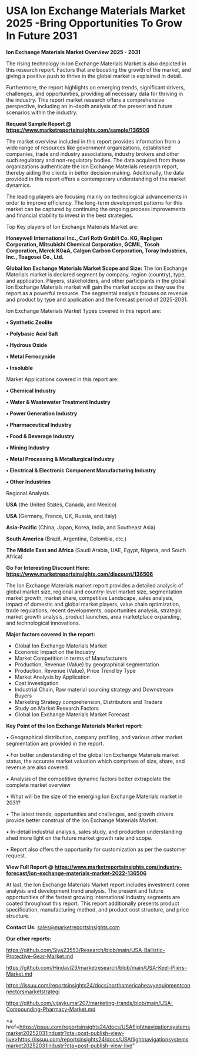 # USA Ion Exchange Materials Market 2025 -Bring Opportunities To Grow In Future 2031

<Strong> Ion Exchange Materials Market Overview 2025 - 2031</strong>

The rising technology in Ion Exchange Materials Market is also depicted in this research report. Factors that are boosting the growth of the market, and giving a positive push to thrive in the global market is explained in detail.

Furthermore, the report highlights on emerging trends, significant drivers, challenges, and opportunities, providing all necessary data for thriving in the industry. This report market research offers a comprehensive perspective, including an in-depth analysis of the present and future scenarios within the industry.

<strong>Request Sample Report @ <a href=https://www.marketreportsinsights.com/sample/136506>https://www.marketreportsinsights.com/sample/136506</a></strong>

The market overview included in this report provides information from a wide range of resources like government organizations, established companies, trade and industry associations, industry brokers and other such regulatory and non-regulatory bodies. The data acquired from these organizations authenticate the Ion Exchange Materials research report, thereby aiding the clients in better decision making. Additionally, the data provided in this report offers a contemporary understanding of the market dynamics.

The leading players are focusing mainly on technological advancements in order to improve efficiency. The long-term development patterns for this market can be captured by continuing the ongoing process improvements and financial stability to invest in the best strategies.

Top Key players of Ion Exchange Materials Market are:

<strong>Honeywell International Inc., Carl Roth GmbH  Co. KG, Repligen Corporation, Mitsubishi Chemical Corporation, GCMIL, Tosoh Corporation, Merck KGaA, Calgon Carbon Corporation, Toray Industries, Inc., Toagosei Co., Ltd.</strong>

<strong><b>Global Ion Exchange Materials Market Scope and Size:</b></strong>
The Ion Exchange Materials market is declared segment by company, region (country), type, and application. Players, stakeholders, and other participants in the global Ion Exchange Materials market will gain the market scope as they use the report as a powerful resource. The segmental analysis focuses on revenue and product by type and application and the forecast period of 2025-2031.

Ion Exchange Materials Market Types covered in this report are:

<strong>• Synthetic Zeolite

• Polybasic Acid Salt

• Hydrous Oxide

• Metal Ferrocynide

• Insoluble</strong>

Market Applications covered in this report are:

<strong>• Chemical Industry

• Water & Wastewater Treatment Industry

• Power Generation Industry

• Pharmaceutical Industry

• Food & Beverage Industry

• Mining Industry

• Metal Processing & Metallurgical Industry

• Electrical & Electronic Component Manufacturing Industry

• Other Industries</strong> 

Regional Analysis

<strong>USA</strong> (the United States, Canada, and Mexico)

<strong>USA</strong> (Germany, France, UK, Russia, and Italy)

<strong>Asia-Pacific</strong> (China, Japan, Korea, India, and Southeast Asia)

<strong>South America</strong> (Brazil, Argentina, Colombia, etc.)

<strong>The Middle East and Africa</strong> (Saudi Arabia, UAE, Egypt, Nigeria, and South Africa)

<strong>Go For Interesting Discount Here: <a href=https://www.marketreportsinsights.com/discount/136506>https://www.marketreportsinsights.com/discount/136506</a></strong>

The Ion Exchange Materials market report provides a detailed analysis of global market size, regional and country-level market size, segmentation market growth, market share, competitive Landscape, sales analysis, impact of domestic and global market players, value chain optimization, trade regulations, recent developments, opportunities analysis, strategic market growth analysis, product launches, area marketplace expanding, and technological innovations.

<strong><b>Major factors covered in the report:</b></strong>
<ul>
  <li>Global Ion Exchange Materials Market </li>
  <li>Economic Impact on the Industry</li>
  <li>Market Competition in terms of Manufacturers</li>
  <li>Production, Revenue (Value) by geographical segmentation</li>
  <li>Production, Revenue (Value), Price Trend by Type</li>
  <li>Market Analysis by Application</li>
  <li>Cost Investigation</li>
  <li>Industrial Chain, Raw material sourcing strategy and Downstream Buyers</li>
  <li>Marketing Strategy comprehension, Distributors and Traders</li>
  <li>Study on Market Research Factors</li>
  <li>Global Ion Exchange Materials Market Forecast</li>
</ul>

<strong><b>Key Point of the Ion Exchange Materials Market report:</b></strong>

• Geographical distribution, company profiling, and various other market segmentation are provided in the report.

• For better understanding of the global Ion Exchange Materials market status, the accurate market valuation which comprises of size, share, and revenue are also covered.

• Analysis of the competitive dynamic factors better extrapolate the complete market overview

• What will be the size of the emerging Ion Exchange Materials market in 2031?

• The latest trends, opportunities and challenges, and growth drivers provide better construal of the Ion Exchange Materials Market.

• In-detail industrial analysis, sales study, and production understanding shed more light on the future market growth rate and scope.

• Report also offers the opportunity for customization as per the customer request.

<strong><b>View Full Report @ <a href=https://www.marketreportsinsights.com/industry-forecast/ion-exchange-materials-market-2022-136506>https://www.marketreportsinsights.com/industry-forecast/ion-exchange-materials-market-2022-136506</a></b></strong>


At last, the Ion Exchange Materials Market report includes investment come analysis and development trend analysis. The present and future opportunities of the fastest growing international industry segments are coated throughout this report. This report additionally presents product specification, manufacturing method, and product cost structure, and price structure.

<strong>Contact Us:</strong>
sales@marketreportsinsights.com

<strong>Our other reports:</strong>

<a href=https://github.com/Siya23553/Research/blob/main/USA-Ballistic-Protective-Gear-Market.md>https://github.com/Siya23553/Research/blob/main/USA-Ballistic-Protective-Gear-Market.md</a>

<a href=https://github.com/Hindavi23/marketresearch/blob/main/USA-Keel-Pliers-Market.md>https://github.com/Hindavi23/marketresearch/blob/main/USA-Keel-Pliers-Market.md</a>

<a href=https://issuu.com/reportsinsights24/docs/northamericaheavyequipmentconnectorsmarketstrategi>https://issuu.com/reportsinsights24/docs/northamericaheavyequipmentconnectorsmarketstrategi</a>

<a href=https://github.com/vijaykumar207/marketing-trands/blob/main/USA-Compounding-Pharmacy-Market.md>https://github.com/vijaykumar207/marketing-trands/blob/main/USA-Compounding-Pharmacy-Market.md</a>

<a href=https://issuu.com/reportsinsights24/docs/USAflightnavigationsystemsmarket20252031industr?cta=post-publish-view-live>https://issuu.com/reportsinsights24/docs/USAflightnavigationsystemsmarket20252031industr?cta=post-publish-view-live</a>"
